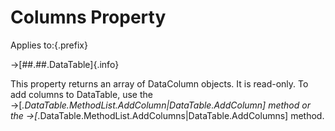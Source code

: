 # Columns Property

Applies to:{.prefix}

→[##.##.DataTable]{.info}

This property returns an array of DataColumn objects. It is read-only.  To add columns to
DataTable, use the →[*.DataTable.MethodList.AddColumn|DataTable.AddColumn] method or the
→[*.DataTable.MethodList.AddColumns|DataTable.AddColumns] method.

